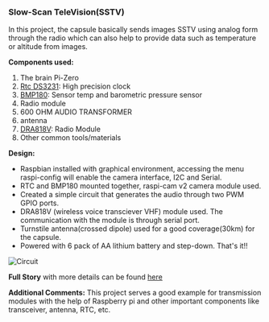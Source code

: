 ### Slow-Scan TeleVision(SSTV)
In this project, the capsule basically sends images SSTV using analog form through the radio which can also help to provide data such as temperature or altitude from images.

**Components used:**
1. The brain Pi-Zero
2. [Rtc DS3231](https://components101.com/modules/ds3231-rtc-module-pinout-circuit-datasheet): High precision clock
3. [BMP180](https://components101.com/sensors/bmp180-atmospheric-pressure-sensor): Sensor temp and barometric pressure sensor
4. Radio module
5. 600 OHM AUDIO TRANSFORMER
6. antenna
7. [DRA818V](https://datasheetspdf.com/datasheet/DRA818V.html): Radio Module
8. Other common tools/materials

**Design:**
* Raspbian installed with graphical environment, accessing the menu raspi-config will enable the camera interface, I2C and Serial.
* RTC and BMP180 mounted together, raspi-cam v2 camera module used.
* Created a simple circuit that generates the audio through two PWM GPIO ports.
* DRA818V (wireless voice transciever VHF) module used. The communication with the module is through serial port.
* Turnstile antenna(crossed dipole) used for a good coverage(30km) for the capsule.
* Powered with 6 pack of AA lithium battery and step-down. 
That's it!!

![Circuit](https://cdn.instructables.com/FWJ/J944/JGGTSMSE/FWJJ944JGGTSMSE.LARGE.jpg?auto=webp&frame=1&width=849&height=1024&fit=bounds)

**Full Story** with more details can be found [here](https://www.instructables.com/id/SSTV-CAPSULE-FOR-HIGH-ALTITUDE-BALLOONS/)

**Additional Comments:** This project serves a good example for transmission modules with the help of Raspberry pi and other important components like transceiver, antenna, RTC, etc.
